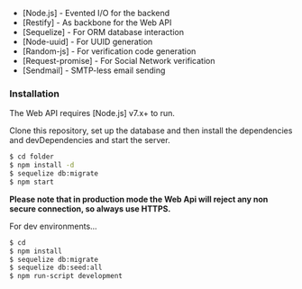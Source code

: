 

* [Node.js] - Evented I/O for the backend
* [Restify] - As backbone for the Web API
* [Sequelize] - For ORM database interaction
* [Node-uuid] - For UUID generation
* [Random-js] - For verification code generation
* [Request-promise] - For Social Network verification
* [Sendmail] - SMTP-less email sending


### Installation

The Web API requires [Node.js] v7.x+ to run.

Clone this repository, set up the database and then install the dependencies and devDependencies and start the server.

```sh
$ cd folder
$ npm install -d
$ sequelize db:migrate
$ npm start
```
**Please note that in production mode the Web Api will reject any non secure connection, so always use HTTPS.**

For dev environments...

```sh
$ cd 
$ npm install
$ sequelize db:migrate
$ sequelize db:seed:all
$ npm run-script development
```

